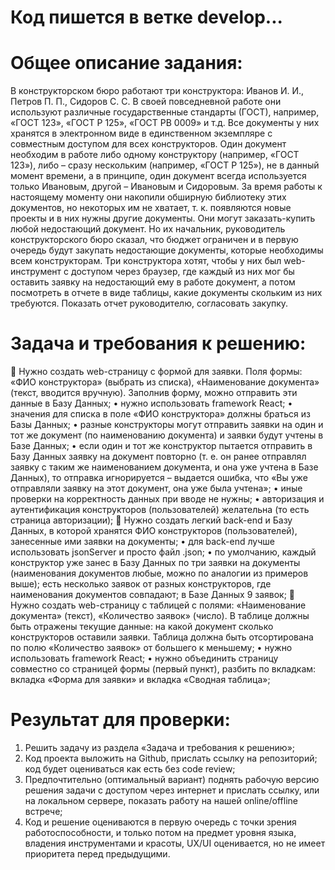 # Код пишется в ветке develop...

# Общее описание задания:

В конструкторском бюро работают три конструктора: Иванов И. И., Петров П. П., Сидоров С. С.
В своей повседневной работе они используют различные государственные стандарты (ГОСТ), например, «ГОСТ 123», «ГОСТ Р 125», «ГОСТ РВ 0009» и т.д. Все документы у них хранятся в электронном виде в единственном экземпляре с совместным доступом для всех конструкторов.
Один документ необходим в работе либо одному конструктору (например, «ГОСТ 123»), либо – сразу нескольким (например, «ГОСТ Р 125»), не в данный момент времени, а в принципе, один документ всегда используется только Ивановым, другой – Ивановым и Сидоровым.
За время работы к настоящему моменту они накопили обширную библиотеку этих документов, но некоторых им не хватает, т. к. появляются новые проекты и в них нужны другие документы.
Они могут заказать-купить любой недостающий документ. Но их начальник, руководитель конструкторского бюро сказал, что бюджет ограничен и в первую очередь будут закупать недостающие документы, которые необходимы всем конструкторам.
Три конструктора хотят, чтобы у них был web-инструмент с доступом через браузер, где каждый из них мог бы оставить заявку на недостающий ему в работе документ, а потом посмотреть в отчете в виде таблицы, какие документы скольким из них требуются. Показать отчет руководителю, согласовать закупку.


# Задача и требования к решению:

	Нужно создать web-страницу с формой для заявки. Поля формы: «ФИО конструктора» (выбрать из списка), «Наименование документа» (текст, вводится вручную). Заполнив форму, можно отправить эти данные в Базу Данных;
•	нужно использовать framework React;
•	значения для списка в поле «ФИО конструктора» должны браться из Базы Данных;
•	разные конструкторы могут отправить заявки на один и тот же документ (по наименованию документа) и заявки будут учтены в Базе Данных;
•	если один и тот же конструктор пытается отправить в Базу Данных заявку на документ повторно (т. е. он ранее отправлял заявку с таким же наименованием документа, и она уже учтена в Базе Данных), то отправка игнорируется – выдается ошибка, что «Вы уже отправляли заявку на этот документ, она уже была учтена»;
•	иные проверки на корректность данных при вводе не нужны;
•	авторизация и аутентификация конструкторов (пользователей) желательна (то есть страница авторизации);
	Нужно создать легкий back-end и Базу Данных, в которой хранятся ФИО конструкторов (пользователей), занесенные ими заявки на документы;
•	для back-end лучше использовать jsonServer и просто файл .json;
•	по умолчанию, каждый конструктор уже занес в Базу Данных по три заявки на документы (наименования документов любые, можно по аналогии из примеров выше); есть несколько заявок от разных конструкторов, где наименования документов совпадают; в Базе Данных 9 заявок;
	Нужно создать web-страницу с таблицей с полями: «Наименование документа» (текст), «Количество заявок» (число). В таблице должны быть отражены текущие данные: на какой документ сколько конструкторов оставили заявки. Таблица должна быть отсортирована по полю «Количество заявок» от большего к меньшему;
•	нужно использовать framework React;
•	нужно объединить страницу совместно со страницей формы (первый пункт), разбить по вкладкам: вкладка «Форма для заявки» и вкладка «Сводная таблица»;


# Результат для проверки:

1.	Решить задачу из раздела «Задача и требования к решению»;
2.	Код проекта выложить на Github, прислать ссылку на репозиторий; код будет оцениваться как есть без code review;
3.	Предпочтительно (оптимальный вариант) поднять рабочую версию решения задачи с доступом через интернет и прислать ссылку, или на локальном сервере, показать работу на нашей online/offline встрече;
4.	Код и решение оцениваются в первую очередь с точки зрения работоспособности, и только потом на предмет уровня языка, владения инструментами и красоты, UX/UI оценивается, но не имеет приоритета перед предыдущими.

